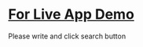 # [For Live App Demo](https://movie-search-reactjs-with-api.netlify.app)

Please write and click search button
